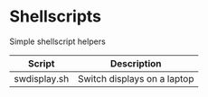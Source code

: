# Shellscripts
Simple shellscript helpers

|Script|Description|
|------|-----------|
|swdisplay.sh|Switch displays on a laptop|
